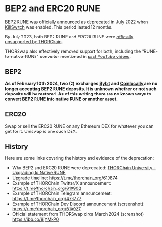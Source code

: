# BEP2 and ERC20 RUNE

BEP2 RUNE was officially announced as deprecated in July 2022 when
[KillSwitch] was enabled.  This period lasted 12 months.

By July 2023, both BEP2 RUNE and ERC20 RUNE were
[officially unsupported by THORChain][1].

THORSwap also effectively removed support for both, including the
"RUNE-to-native-RUNE" converter mentioned in [past YouTube videos][2].

## BEP2

**As of February 10th 2024, two (2) exchanges [Bybit] and [Coinlocally] are no
longer accepting BEP2 RUNE deposits.  It is unknown whether or not such
deposits will be restored.  As of this writing there are no known ways to
convert BEP2 RUNE into native RUNE or another asset.**

## ERC20

Swap or sell the ERC20 RUNE on any Ethereum DEX for whatever you can get for
it.  Uniswap is one such DEX.

## History

Here are some links covering the history and evidence of the deprecation:

- Why BEP2 and ERC20 RUNE were deprecated: [THORChain University - Upgrading to Native RUNE][3]
- Upgrade timeline: <https://t.me/thorchain_org/610874>
- Example of THORChain Twitter/X announcement: <https://t.me/thorchain_org/610902>
- Example of THORChain Telegram announcement: <https://t.me/thorchain_org/476777>
- Example of THORChain Dev Discord announcement (screenshot): <https://t.me/thorchain_org/610927>
- Official statement from THORSwap circa March 2024 (screnshot): <https://ibb.co/8jYMkP0>

[1]: https://medium.com/thorchain/thorchain-q2-23-ecosystem-report-c1f4d6a4c3fb
[2]: https://www.youtube.com/watch?v=xp0t5cOW2os
[3]: https://medium.com/thorchain/upgrading-to-native-rune-a9d48e0bf40f
[Bybit]: https://www.bybit.com/
[Coinlocally]: https://coinlocally.com/
[KillSwitch]: https://medium.com/thorchain/upgrading-to-native-rune-a9d48e0bf40f#7829
